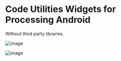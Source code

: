 # Code Utilities Widgets for Processing Android
Without third party libraries.

![image](https://user-images.githubusercontent.com/31894775/75624393-7be24280-5b92-11ea-95e0-fccfaf6e9432.png)

![image](https://user-images.githubusercontent.com/31894775/75609369-bb535500-5ae6-11ea-96c6-00f01cc780ea.png)
